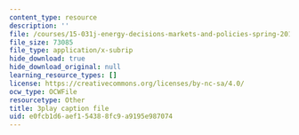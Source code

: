```yaml
---
content_type: resource
description: ''
file: /courses/15-031j-energy-decisions-markets-and-policies-spring-2012/e0fcb1d6aef154388fc9a9195e987074_-7dYXCHtTFY.vtt
file_size: 73085
file_type: application/x-subrip
hide_download: true
hide_download_original: null
learning_resource_types: []
license: https://creativecommons.org/licenses/by-nc-sa/4.0/
ocw_type: OCWFile
resourcetype: Other
title: 3play caption file
uid: e0fcb1d6-aef1-5438-8fc9-a9195e987074
---
```

